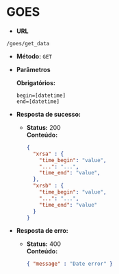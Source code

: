 # GOES

* **URL**

`/goes/get_data`

* **Método:** `GET`

* **Parâmetros**

   **Obrigatórios:**
 
   `begin=[datetime]` <br />
   `end=[datetime]`

* **Resposta de sucesso:**
  
  * **Status:** 200 <br />
    **Conteúdo:**
	```json
	{
	  "xrsa" : {
	    "time_begin": "value",
	    "...": "...",
	    "time_end": "value",
	  },
	  "xrsb" : {
	    "time_begin": "value",
	    "...": "...",
	    "time_end": "value"
	  }
	}
	```
 
* **Resposta de erro:**

  * **Status:** 400 <br />
    **Conteúdo:**
	```json
	{ "message" : "Date error" }
	```
